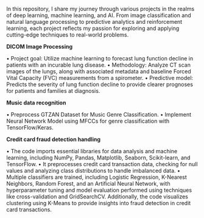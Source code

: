 In this repository, I share my journey through various projects in the realms of deep learning, machine learning, and AI. 
From image classification and natural language processing to predictive analytics and reinforcement learning,
each project reflects my passion for exploring and applying cutting-edge techniques to real-world problems.

**DICOM Image Processing**

• Project goal: Utilize machine learning to forecast lung function decline in patients with an incurable lung disease.
• Methodology: Analyze CT scan images of the lungs, along with associated metadata and baseline Forced Vital Capacity (FVC) measurements from a spirometer.
• Predictive model: Predicts the severity of lung function decline to provide clearer prognoses for patients and families at diagnosis.

**Music data recognition**

• Preprocess GTZAN Dataset for Music Genre Classification.
• Implement Neural Network Model using MFCCs for genre classification with TensorFlow/Keras.

**Credit card fraud detection handling**

•	The code imports essential libraries for data analysis and machine learning, including NumPy, Pandas, Matplotlib, Seaborn, Scikit-learn, and TensorFlow.
•	It preprocesses credit card transaction data, checking for null values and analyzing class distributions to handle imbalanced data.
•	Multiple classifiers are trained, including Logistic Regression, K-Nearest Neighbors, Random Forest, and an Artificial Neural Network, with hyperparameter 
tuning and model evaluation performed using techniques like cross-validation and GridSearchCV. Additionally, the code visualizes clustering using K-Means to 
provide insights into fraud detection in credit card transactions.

